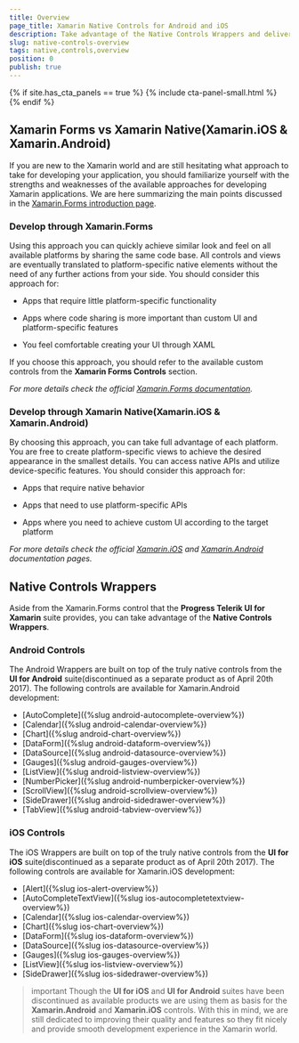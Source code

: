 ```yaml
---
title: Overview
page_title: Xamarin Native Controls for Android and iOS
description: Take advantage of the Native Controls Wrappers and deliver fast loading, excellent drawing capabilities, pixel-perfectness and sleek interactivity on any device and screen-size running Android or iOS.
slug: native-controls-overview
tags: native,controls,overview
position: 0
publish: true
---
```


{% if site.has_cta_panels == true %}
{% include cta-panel-small.html %}
{% endif %}

## Xamarin Forms vs Xamarin Native(Xamarin.iOS & Xamarin.Android)

If you are new to the Xamarin world and are still hesitating what approach to take for developing your application, you should familiarize yourself with the strengths and weaknesses of the available approaches for developing Xamarin applications. We are here summarizing the main points discussed in the [Xamarin.Forms introduction page](https://www.xamarin.com/forms). 

### Develop through **Xamarin.Forms** 
Using this approach you can quickly achieve similar look and feel on all available platforms by sharing the same code base. All controls and views are eventually translated to platform-specific native elements without the need of any further actions from your side. You should consider this approach for:

* Apps that require little platform-specific functionality

* Apps where code sharing is more important than custom UI and platform-specific features

* You feel comfortable creating your UI through XAML

If you choose this approach, you should refer to the available custom controls from the **Xamarin Forms Controls** section.

*For more details check the official [Xamarin.Forms documentation](https://developer.xamarin.com/guides/xamarin-forms/getting-started/).*

### Develop through **Xamarin Native**(Xamarin.iOS & Xamarin.Android)

By choosing this approach, you can take full advantage of each platform. You are free to create platform-specific views to achieve the desired appearance in the smallest details. You can access native APIs and utilize device-specific features. You should consider this approach for:

* Apps that require native behavior

* Apps that need to use platform-specific APIs

* Apps where you need to achieve custom UI according to the target platform

*For more details check the official [Xamarin.iOS](https://developer.xamarin.com/guides/ios/getting_started) and [Xamarin.Android](https://developer.xamarin.com/guides/android/getting_started) documentation pages.*


## Native Controls Wrappers

Aside from the Xamarin.Forms control that the **Progress Telerik UI for Xamarin** suite provides, you can take advantage of the **Native Controls Wrappers**. 

### Android Controls

The Android Wrappers are built on top of the truly native controls from the **UI for Android** suite(discontinued as a separate product as of April 20th 2017). The following controls are available for Xamarin.Android development:

* [AutoComplete]({%slug android-autocomplete-overview%})
* [Calendar]({%slug android-calendar-overview%})
* [Chart]({%slug android-chart-overview%})
* [DataForm]({%slug android-dataform-overview%})
* [DataSource]({%slug android-datasource-overview%})
* [Gauges]({%slug android-gauges-overview%})
* [ListView]({%slug android-listview-overview%})
* [NumberPicker]({%slug android-numberpicker-overview%})
* [ScrollView]({%slug android-scrollview-overview%})
* [SideDrawer]({%slug android-sidedrawer-overview%})
* [TabView]({%slug android-tabview-overview%})

### iOS Controls

The iOS Wrappers are built on top of the truly native controls from the **UI for iOS** suite(discontinued as a separate product as of April 20th 2017). The following controls are available for Xamarin.iOS development:

* [Alert]({%slug ios-alert-overview%})
* [AutoCompleteTextView]({%slug ios-autocompletetextview-overview%})
* [Calendar]({%slug ios-calendar-overview%})
* [Chart]({%slug ios-chart-overview%})
* [DataForm]({%slug ios-dataform-overview%})
* [DataSource]({%slug ios-datasource-overview%})
* [Gauges]({%slug ios-gauges-overview%})
* [ListView]({%slug ios-listview-overview%})
* [SideDrawer]({%slug ios-sidedrawer-overview%})

>important Though the **UI for iOS** and **UI for Android** suites have been discontinued as available products we are using them as basis for the **Xamarin.Android** and **Xamarin.iOS** controls. With this in mind, we are still dedicated to improving their quality and features so they fit nicely and provide smooth development experience in the Xamarin world.